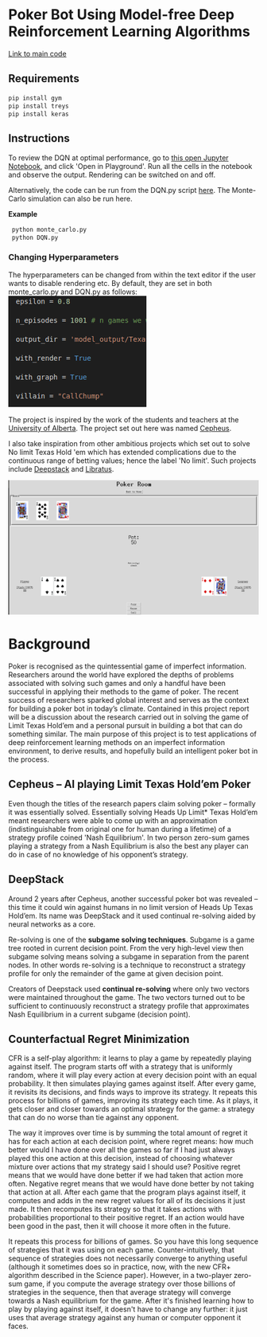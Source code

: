 # Poker Bot Using Model-free Deep Reinforcement Learning Algorithms

[Link to main code](https://github.com/garyjh126/MLFYP_Project/tree/master/main_files/holdem "Named link title")

## Requirements ##

    pip install gym
    pip install treys
    pip install keras

## Instructions ##

To review the DQN at optimal performance, go to [this open Jupyter Notebook](https://colab.research.google.com/drive/1L_fNNEGkZcBInyVv-br1gUkMOh7sWYYZ "Named link title"), and click 'Open in Playground'. Run all the cells in the notebook and observe the output. Rendering can be switched on and off.

Alternatively, the code can be run from the DQN.py script [here](https://github.com/garyjh126/MLFYP_Project/tree/master/main_files/holdem "Named link title"). The Monte-Carlo simulation can also be run here. 
    
**Example**

     python monte_carlo.py
     python DQN.py
     
 ### Changing Hyperparameters ###
 
 The hyperparameters can be changed from within the text editor if the user wants to disable rendering etc. By default, they are set in both monte_carlo.py and DQN.py as follows:
 ![alt text](screenshots/hyperparameter_instruction.png "Enable/Disable Rendering")

The project is inspired by the work of the students and teachers at the [University of Alberta](http://poker.cs.ualberta.ca/). The project set out here was named [Cepheus](http://poker.srv.ualberta.ca/).

I also take inspiration from other ambitious projects which set out to solve No limit Texas Hold 'em which has extended complications due to the continuous range of betting values; hence the label 'No limit'. Such projects include [Deepstack](https://matchpoker.net/deepstack-ai/) and [Libratus](https://www.cs.cmu.edu/~noamb/papers/17-IJCAI-Libratus.pdf).

 ![alt text](screenshots/Tkinter_display.png "Tkinter Display (A work in progress)")


# Background

Poker is recognised as the quintessential game of imperfect information. Researchers around
the world have explored the depths of problems associated with solving such games and only a
handful have been successful in applying their methods to the game of poker. The recent
success of researchers sparked global interest and serves as the context for building a poker
bot in today’s climate. Contained in this project report will be a discussion about the research
carried out in solving the game of Limit Texas Hold’em and a personal pursuit in building a bot
that can do something similar.
The main purpose of this project is to test applications of deep reinforcement learning methods
on an imperfect information environment, to derive results, and hopefully build an intelligent
poker bot in the process.

## Cepheus – AI playing Limit Texas Hold’em Poker

Even though the titles of the research papers claim solving poker – formally it was essentially solved. Essentially solving Heads Up Limit* Texas Hold’em meant researchers were able to come up with an approximation (indistinguishable from original one for human during a lifetime) of a strategy profile coined 'Nash Equilibrium'. In two person zero-sum games playing a strategy from a Nash Equilibrium is also the best any player can do in case of no knowledge of his opponent’s strategy.


## DeepStack 

Around 2 years after Cepheus, another successful poker bot was revealed – this time it could win against humans in no limit version of Heads Up Texas Hold’em. Its name was DeepStack and it used continual re-solving aided by neural networks as a core.

Re-solving is one of the **subgame solving techniques**. Subgame is a game tree rooted in current decision point. From the very high-level view then subgame solving means solving a subgame in separation from the parent nodes. In other words re-solving is a technique to reconstruct a strategy profile for only the remainder of the game at given decision point.

Creators of Deepstack used **continual re-solving** where only two vectors were maintained throughout the game. The two vectors turned out to be sufficient to continuously reconstruct a strategy profile that approximates Nash Equilibrium in a current subgame (decision point). 


## Counterfactual Regret Minimization

CFR is a self-play algorithm: it learns to play a game by repeatedly playing against itself.  The program starts off with a strategy that is uniformly random, where it will play every action at every decision point with an equal probability.  It then simulates playing games against itself.  After every game, it revisits its decisions, and finds ways to improve its strategy.  It repeats this process for billions of games, improving its strategy each time.  As it plays, it gets closer and closer towards an optimal strategy for the game: a strategy that can do no worse than tie against any opponent.

The way it improves over time is by summing the total amount of regret it has for each action at each decision point, where regret means: how much better would I have done over all the games so far if I had just always played this one action at this decision, instead of choosing whatever mixture over actions that my strategy said I should use?  Positive regret means that we would have done better if we had taken that action more often.  Negative regret means that we would have done better by not taking that action at all.  After each game that the program plays against itself, it computes and adds in the new regret values for all of its decisions it just made.  It then recomputes its strategy so that it takes actions with probabilities proportional to their positive regret.  If an action would have been good in the past, then it will choose it more often in the future.

It repeats this process for billions of games.  So you have this long sequence of strategies that it was using on each game.  Counter-intuitively, that sequence of strategies does not necessarily converge to anything useful (although it sometimes does so in practice, now, with the new CFR+ algorithm described in the Science paper).  However, in a two-player zero-sum game, if you compute the average strategy over those billions of strategies in the sequence, then that average strategy will converge towards a Nash equilibrium for the game.  After it's finished learning how to play by playing against itself, it doesn't have to change any further: it just uses that average strategy against any human or computer opponent it faces.

